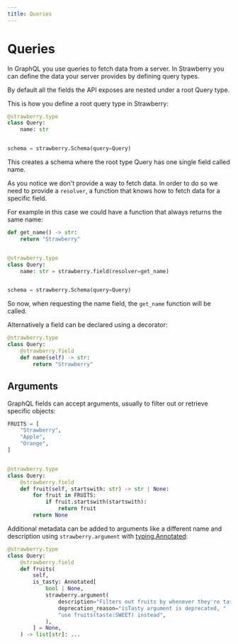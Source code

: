 ```yaml
---
title: Queries
---
```


# Queries

In GraphQL you use queries to fetch data from a server. In Strawberry you can
define the data your server provides by defining query types.

By default all the fields the API exposes are nested under a root Query type.

This is how you define a root query type in Strawberry:

```python
@strawberry.type
class Query:
    name: str


schema = strawberry.Schema(query=Query)
```

This creates a schema where the root type Query has one single field called
name.

As you notice we don't provide a way to fetch data. In order to do so we need to
provide a `resolver`, a function that knows how to fetch data for a specific
field.

For example in this case we could have a function that always returns the same
name:

```python
def get_name() -> str:
    return "Strawberry"


@strawberry.type
class Query:
    name: str = strawberry.field(resolver=get_name)


schema = strawberry.Schema(query=Query)
```

So now, when requesting the name field, the `get_name` function will be called.

Alternatively a field can be declared using a decorator:

```python
@strawberry.type
class Query:
    @strawberry.field
    def name(self) -> str:
        return "Strawberry"
```

## Arguments

GraphQL fields can accept arguments, usually to filter out or retrieve specific
objects:

```python
FRUITS = [
    "Strawberry",
    "Apple",
    "Orange",
]


@strawberry.type
class Query:
    @strawberry.field
    def fruit(self, startswith: str) -> str | None:
        for fruit in FRUITS:
            if fruit.startswith(startswith):
                return fruit
        return None
```

Additional metadata can be added to arguments like a different name and
description using `strawberry.argument` with
[typing.Annotated](https://docs.python.org/3/library/typing.html#typing.Annotated):

```python
@strawberry.type
class Query:
    @strawberry.field
    def fruits(
        self,
        is_tasty: Annotated[
            bool | None,
            strawberry.argument(
                description="Filters out fruits by whenever they're tasty or not",
                deprecation_reason="isTasty argument is deprecated, "
                "use fruits(taste:SWEET) instead",
            ),
        ] = None,
    ) -> list[str]: ...
```
